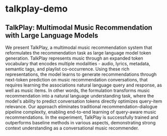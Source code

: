 # talkplay-demo

## TalkPlay: Multimodal Music Recommendation with Large Language Models

We present TalkPlay, a multimodal music recommendation system that reformulates the recommendation task as large language model token generation. TalkPlay represents music through an expanded token vocabulary that encodes multiple modalities - audio, lyrics, metadata, semantic tags, and playlist co-occurrence. Using these rich representations, the model learns to generate recommendations through next-token prediction on music recommendation conversations, that requires learning the associations natural language query and response, as well as music items. In other words, the formulation transforms music recommendation into a natural language understanding task, where the model's ability to predict conversation tokens directly optimizes query-item relevance. Our approach eliminates traditional recommendation-dialogue pipeline complexity, enabling end-to-end learning of query-aware music recommendations. In the experiment, TalkPlay is successfully trained and outperforms baseline methods in various aspects, demonstrating strong context understanding as a conversational music recommender.

